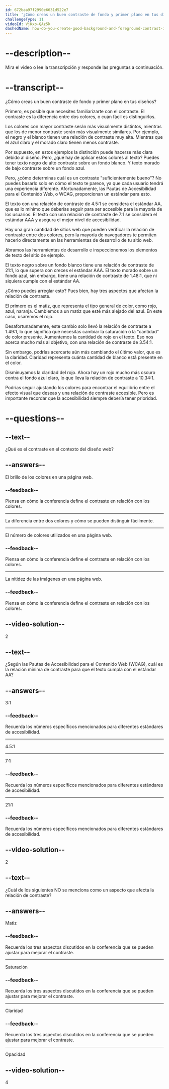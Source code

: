 ```yaml
---
id: 672baa97f2990e6631d522e7
title: '¿Cómo creas un buen contraste de fondo y primer plano en tus diseños?'
challengeType: 11
videoId: VjKxo-QAz5k
dashedName: how-do-you-create-good-background-and-foreground-contrast-in-your-designs
---
```


# --description--

Mira el video o lee la transcripción y responde las preguntas a continuación.

# --transcript--

¿Cómo creas un buen contraste de fondo y primer plano en tus diseños?

Primero, es posible que necesites familiarizarte con el contraste. El contraste es la diferencia entre dos colores, o cuán fácil es distinguirlos.

Los colores con mayor contraste serán más visualmente distintos, mientras que los de menor contraste serán más visualmente similares. Por ejemplo, el negro y el blanco tienen una relación de contraste muy alta. Mientras que el azul claro y el morado claro tienen menos contraste.

Por supuesto, en estos ejemplos la distinción puede hacerse más clara debido al diseño. Pero, ¿qué hay de aplicar estos colores al texto? Puedes tener texto negro de alto contraste sobre un fondo blanco. Y texto morado de bajo contraste sobre un fondo azul.

Pero, ¿cómo determinas cuál es un contraste "suficientemente bueno"? No puedes basarlo solo en cómo el texto te parece, ya que cada usuario tendrá una experiencia diferente. Afortunadamente, las Pautas de Accesibilidad para el Contenido Web, o WCAG, proporcionan un estándar para esto.

El texto con una relación de contraste de 4.5:1 se considera el estándar AA, que es lo mínimo que deberías seguir para ser accesible para la mayoría de los usuarios. El texto con una relación de contraste de 7:1 se considera el estándar AAA y asegura el mejor nivel de accesibilidad.

Hay una gran cantidad de sitios web que pueden verificar la relación de contraste entre dos colores, pero la mayoría de navegadores te permiten hacerlo directamente en las herramientas de desarrollo de tu sitio web.

Abramos las herramientas de desarrollo e inspeccionemos los elementos de texto del sitio de ejemplo.

El texto negro sobre un fondo blanco tiene una relación de contraste de 21:1, lo que supera con creces el estándar AAA. El texto morado sobre un fondo azul, sin embargo, tiene una relación de contraste de 1.48:1, que ni siquiera cumple con el estándar AA.

¿Cómo puedes arreglar esto? Pues bien, hay tres aspectos que afectan la relación de contraste.

El primero es el matiz, que representa el tipo general de color, como rojo, azul, naranja. Cambiemos a un matiz que esté más alejado del azul. En este caso, usaremos el rojo.

Desafortunadamente, este cambio solo llevó la relación de contraste a 1.49:1, lo que significa que necesitas cambiar la saturación o la "cantidad" de color presente. Aumentemos la cantidad de rojo en el texto. Eso nos acerca mucho más al objetivo, con una relación de contraste de 3.54:1.

Sin embargo, podrías acercarte aún más cambiando el último valor, que es la claridad. Claridad representa cuánta cantidad de blanco está presente en el color.

Disminuyamos la claridad del rojo. Ahora hay un rojo mucho más oscuro contra el fondo azul claro, lo que lleva la relación de contraste a 10.34:1.

Podrías seguir ajustando los colores para encontrar el equilibrio entre el efecto visual que deseas y una relación de contraste accesible. Pero es importante recordar que la accesibilidad siempre debería tener prioridad.

# --questions--

## --text--

¿Qué es el contraste en el contexto del diseño web?

## --answers--

El brillo de los colores en una página web.

### --feedback--

Piensa en cómo la conferencia define el contraste en relación con los colores.

---

La diferencia entre dos colores y cómo se pueden distinguir fácilmente.

---

El número de colores utilizados en una página web.

### --feedback--

Piensa en cómo la conferencia define el contraste en relación con los colores.

---

La nitidez de las imágenes en una página web.

### --feedback--

Piensa en cómo la conferencia define el contraste en relación con los colores.

## --video-solution--

2

## --text--

¿Según las Pautas de Accesibilidad para el Contenido Web (WCAG), cuál es la relación mínima de contraste para que el texto cumpla con el estándar AA?

## --answers--

3:1

### --feedback--

Recuerda los números específicos mencionados para diferentes estándares de accesibilidad.

---

4.5:1

---

7:1

### --feedback--

Recuerda los números específicos mencionados para diferentes estándares de accesibilidad.

---

21:1

### --feedback--

Recuerda los números específicos mencionados para diferentes estándares de accesibilidad.

## --video-solution--

2

## --text--

¿Cuál de los siguientes NO se menciona como un aspecto que afecta la relación de contraste?

## --answers--

Matiz

### --feedback--

Recuerda los tres aspectos discutidos en la conferencia que se pueden ajustar para mejorar el contraste.

---

Saturación

### --feedback--

Recuerda los tres aspectos discutidos en la conferencia que se pueden ajustar para mejorar el contraste.

---

Claridad

### --feedback--

Recuerda los tres aspectos discutidos en la conferencia que se pueden ajustar para mejorar el contraste.

---

Opacidad

## --video-solution--

4
